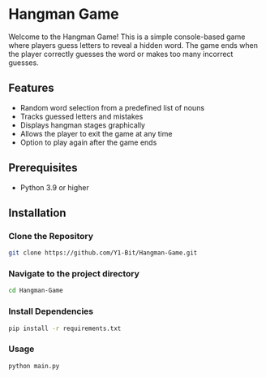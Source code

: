 # Hangman Game

Welcome to the Hangman Game! This is a simple console-based game where players guess letters to reveal a hidden word. The game ends when the player correctly guesses the word or makes too many incorrect guesses.

## Features

- Random word selection from a predefined list of nouns
- Tracks guessed letters and mistakes
- Displays hangman stages graphically
- Allows the player to exit the game at any time
- Option to play again after the game ends

## Prerequisites

- Python 3.9 or higher

## Installation

### Clone the Repository

```bash
git clone https://github.com/Y1-Bit/Hangman-Game.git
```

### Navigate to the project directory

```bash
cd Hangman-Game
```

### Install Dependencies
```bash
pip install -r requirements.txt
```

### Usage
```bash
python main.py
```


